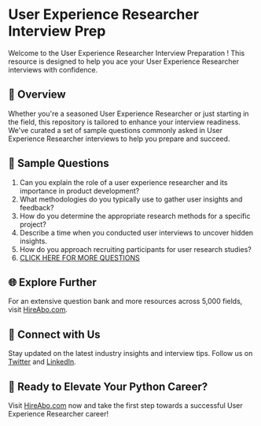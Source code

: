 # User Experience Researcher Interview Prep

Welcome to the User Experience Researcher Interview Preparation ! This resource is designed to help you ace your User Experience Researcher interviews with confidence.

## 🚀 Overview

Whether you're a seasoned User Experience Researcher or just starting in the field, this repository is tailored to enhance your interview readiness. We've curated a set of sample questions commonly asked in User Experience Researcher interviews to help you prepare and succeed.

## 📝 Sample Questions

1. Can you explain the role of a user experience researcher and its importance in product development?
2. What methodologies do you typically use to gather user insights and feedback?
3. How do you determine the appropriate research methods for a specific project?
4. Describe a time when you conducted user interviews to uncover hidden insights.
5. How do you approach recruiting participants for user research studies?
6. [CLICK HERE FOR MORE QUESTIONS](https://hireabo.com/job/7_2_29/User%20Experience%20Researcher)

## 🌐 Explore Further

For an extensive question bank and more resources across 5,000 fields, visit [HireAbo.com](https://www.hireabo.com).

## 📱 Connect with Us

Stay updated on the latest industry insights and interview tips. Follow us on [Twitter](https://twitter.com/hireabo) and [LinkedIn](https://www.linkedin.com/in/hire-abo-3609972a8/).

## 🚀 Ready to Elevate Your Python Career?

Visit [HireAbo.com](https://www.hireabo.com) now and take the first step towards a successful User Experience Researcher career!